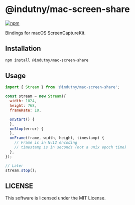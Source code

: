 # @indutny/mac-screen-share

[![npm](https://img.shields.io/npm/v/@indutny/mac-screen-share)](https://www.npmjs.com/package/@indutny/mac-screen-share)

Bindings for macOS ScreenCaptureKit.

## Installation

```sh
npm install @indutny/mac-screen-share
```

## Usage

```js
import { Stream } from '@indutny/mac-screen-share';

const stream = new Stream({
  width: 1024,
  height: 768,
  frameRate: 10,

  onStart() {
  },
  onStop(error) {
  },
  onFrame(frame, width, height, timestamp) {
    // Frame is in Nv12 encoding
    // timestamp is in seconds (not a unix epoch time)
  },
});

// Later
stream.stop();
```

## LICENSE

This software is licensed under the MIT License.
